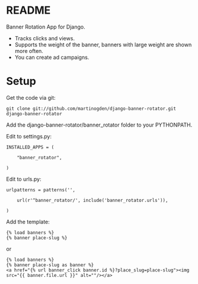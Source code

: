 README
======

Banner Rotation App for Django.

* Tracks clicks and views.
* Supports the weight of the banner, banners with large weight are shown more often.
* You can create ad campaigns.


Setup
======

Get the code via git:

    git clone git://github.com/martinogden/django-banner-rotator.git django-banner-rotator

Add the django-banner-rotator/banner_rotator folder to your PYTHONPATH.

Edit to settings.py:

    INSTALLED_APPS = (

        "banner_rotator",

    )

Edit to urls.py:

    urlpatterns = patterns('',

        url(r'^banner_rotator/', include('banner_rotator.urls')),

    )

Add the template:

    {% load banners %}
    {% banner place-slug %}

or

    {% load banners %}
    {% banner place-slug as banner %}
    <a href="{% url banner_click banner.id %}?place_slug=place-slug"><img src="{{ banner.file.url }}" alt=""/></a>

